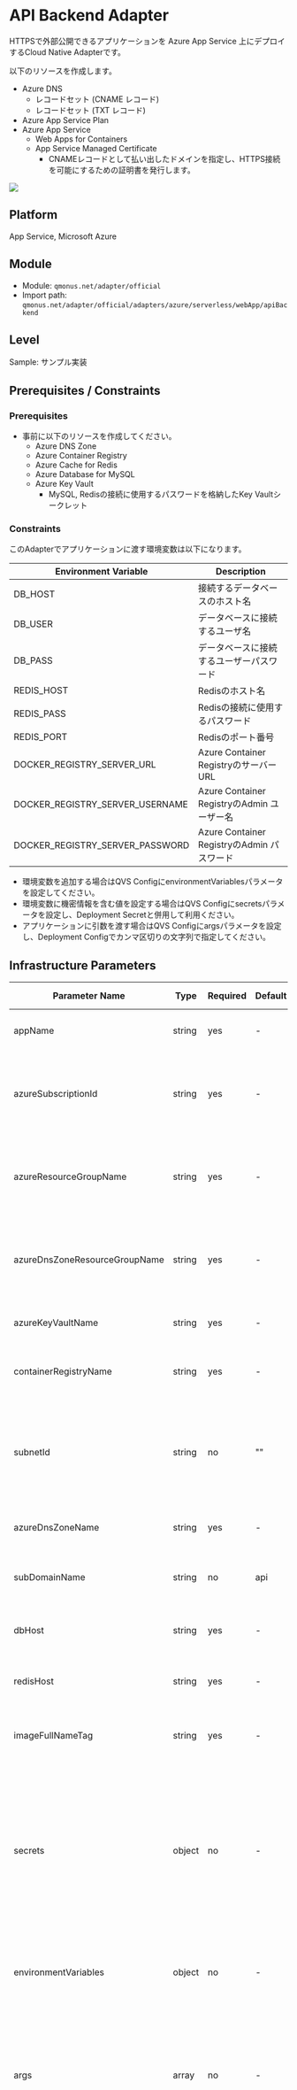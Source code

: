 # API Backend Adapter

HTTPSで外部公開できるアプリケーションを Azure App Service 上にデプロイするCloud Native Adapterです。

以下のリソースを作成します。

* Azure DNS
    * レコードセット (CNAME レコード)
    * レコードセット (TXT レコード)
* Azure App Service Plan
* Azure App Service
    * Web Apps for Containers
    * App Service Managed Certificate
        * CNAMEレコードとして払い出したドメインを指定し、HTTPS接続を可能にするための証明書を発行します。

<img src="images/image.png" class="img_zoom">

## Platform

App Service, Microsoft Azure

## Module

* Module: `qmonus.net/adapter/official`
* Import path: `qmonus.net/adapter/official/adapters/azure/serverless/webApp/apiBackend`

## Level

Sample: サンプル実装

## Prerequisites / Constraints

### Prerequisites

* 事前に以下のリソースを作成してください。
    * Azure DNS Zone
    * Azure Container Registry
    * Azure Cache for Redis
    * Azure Database for MySQL
    * Azure Key Vault
        * MySQL, Redisの接続に使用するパスワードを格納したKey Vaultシークレット

### Constraints

このAdapterでアプリケーションに渡す環境変数は以下になります。

| Environment Variable            | Description                          |
|---------------------------------|--------------------------------------|
| DB_HOST                         | 接続するデータベースのホスト名                      |
| DB_USER                         | データベースに接続するユーザ名                      |
| DB_PASS                         | データベースに接続するユーザーパスワード                 |
| REDIS_HOST                      | Redisのホスト名                           |
| REDIS_PASS                      | Redisの接続に使用するパスワード                   |
| REDIS_PORT                      | Redisのポート番号                          |
| DOCKER_REGISTRY_SERVER_URL      | Azure Container RegistryのサーバーURL     |
| DOCKER_REGISTRY_SERVER_USERNAME | Azure Container RegistryのAdmin ユーザー名 |
| DOCKER_REGISTRY_SERVER_PASSWORD | Azure Container RegistryのAdmin パスワード |

* 環境変数を追加する場合はQVS ConfigにenvironmentVariablesパラメータを設定してください。
* 環境変数に機密情報を含む値を設定する場合はQVS Configにsecretsパラメータを設定し、Deployment Secretと併用して利用ください。
* アプリケーションに引数を渡す場合はQVS Configにargsパラメータを設定し、Deployment Configでカンマ区切りの文字列で指定してください。

## Infrastructure Parameters

| Parameter Name                | Type   | Required | Default | Description                                                                  | Example                                                                                                                                                     | Auto Binding |
|-------------------------------|--------|----------|---------|------------------------------------------------------------------------------|-------------------------------------------------------------------------------------------------------------------------------------------------------------|--------------|
| appName                       | string | yes      | -       | デプロイするアプリケーション名                                                              | sample                                                                                                                                                      | yes          |
| azureSubscriptionId           | string | yes      | -       | 事前に用意したAzureのリソースが含まれるサブスクリプション名                                             | xxxxxxxx-xxxx-xxxx-xxxx-xxxxxxxxxxxx                                                                                                                        | yes          |
| azureResourceGroupName        | string | yes      | -       | 事前に用意したAzureのリソースが含まれるリソースグループ名                                              | sample-rg                                                                                                                                                   | yes          |
| azureDnsZoneResourceGroupName | string | yes      | -       | 事前に用意したDNSゾーンが所属するリソースグループ名                                                  | sample-dnszone-resourcegroup                                                                                                                                | no           |
| azureKeyVaultName             | string | yes      | -       | 事前に用意したAzure Key Vault名                                                      | SampleKeyVault                                                                                                                                              | no           |
| containerRegistryName         | string | yes      | -       | 事前に用意したContainer Registry名                                                   | SampleRegistry                                                                                                                                              | no           |
| subnetId                      | string | no       | ""      | Web Appsのデプロイ先のSubnet ID (指定しない場合はSubnet外にデプロイされます)                          | /subscriptions/xxxxxxxx-xxxx-xxxx-xxxx-xxxxxxxxxxxx /resourceGroups/sample-rg/providers/Microsoft.Network/virtualNetworks/sample-vnet/sample-web-app-subnet | no           |
| azureDnsZoneName              | string | yes      | -       | 事前に用意したDNSゾーン名                                                               | example.com                                                                                                                                                 | no           |
| subDomainName                 | string | no       | api     | アプリケーションに紐づけるサブドメイン名                                                         | api                                                                                                                                                         | no           |
| dbHost                        | string | yes      | -       | Azure Database for MySQLのホスト名                                                | sample-db.mysql.database.azure.com                                                                                                                          | no           |
| redisHost                     | string | yes      | -       | Azure Cache for Redisのホスト名                                                   | sample-redis.redis.cache.windows.net                                                                                                                        | no           |
| imageFullNameTag              | string | yes      | -       | イメージ名のフルパスにタグ名を加えたもの                                                         | sample-registry.azurecr.io/sample-app:latest                                                                                                                | yes          |
| secrets                       | object | no       | -       | アプリケーションに渡される環境変数名とDeployment Secret名のペア。Key Vaultのシークレットを参照する形で環境変数に設定されます。 | PASSWORD: password                                                                                                                                          | no           |
| environmentVariables          | object | no       | -       | アプリケーションに渡される環境変数名と値のペア                                                      | ENV: prod                                                                                                                                                   | no           |
| args                          | array  | no       | -       | アプリケーションに渡される引数。カンマ区切りの文字列がコンテナのargsに配列として渡されます。                             | "--debug,--profile"                                                                                                                                         | no           |
| appServiceAllowedSourceIps | array | no | [] | App Serviceへのアクセスを許可するソースIPアドレスのリスト <br> アプリケーションへのアクセスを許可したいIPアドレスを、CIDR表記で指定してください。複数のIPアドレスを指定する場合はカンマ区切りの文字列で指定します。指定を省略した場合は、インターネットの全てのIPアドレスからのアクセスが許可されます。 | "192.168.0.1/32,172.16.0.0/12" | no |

## CI/CD Parameters

### Adapter Options

| Parameter Name | Type   | Required | Default | Description                                                                                                      | Example |
|----------------|--------|----------|---------|------------------------------------------------------------------------------------------------------------------|---------|
| repositoryKind | string | no       | ""      | ソースコードの管理に使用しているGitリポジトリの種類を指定してください。サポートしているのは、github, gitlab, bitbucket, backlog で、何も指定されない場合はgithub用の設定になります。 | gitlab  |
| useSshKey      | bool   | no       | false   | trueを指定するとリポジトリをクローンするための認証にSSH Keyを使用するように設定できます。                                                               | true    |

### Parameters

| Parameter Name              | Type   | Required | Default    | Description                                        | Example                                          | Auto Binding |
|-----------------------------|--------|----------|------------|----------------------------------------------------|--------------------------------------------------|--------------|
| gitCloneUrl                 | string | yes      | -          | GitリポジトリサービスのURL                                   | https://github.com/${organization}/${repository} | yes          |
| gitRevision                 | string | yes      | -          | Gitのリビジョン                                          |                                                  | no           |
| gitRepositoryDeleteExisting | bool   | no       | true       | trueの場合、Git Checkoutする時に指定先のディレクトリが存在している場合に削除する   |                                                  | no           |
| gitCheckoutSubDirectory     | string | no       | ""         | GitのCheckout作業をするパス名                               |                                                  | no           |
| gitTokenSecretName          | string | yes      | -          | Gitのアクセストークンを保管しているk8s Secret名                     |                                                  | yes          |
| gitSshKeySecretName         | string | yes      | -          | GitのSSH Keyを保管しているk8s Secret名                      |                                                  | yes          |
| azureApplicationId          | string | yes      | -          | AzureのApplicationID                                |                                                  | yes          |
| azureClientSecretName       | string | yes      | -          | AzureのClientSecretを保管しているSecret名                   |                                                  | yes          |
| dockerfile                  | string | yes      | Dockerfile | ビルドするdockerfileのファイル名                              |                                                  | no           |
| imageRegistryPath           | string | no       | -          | ビルドしたイメージをプッシュするコンテナレジストリのイメージ名を含まないパス             | ${acr_name}.azurecr.io/sample                    | no           |
| imageShortName              | string | yes      | -          | ビルドするコンテナイメージの省略名。ACRのリポジトリ名を指定する。                 | nginx                                            | no           |
| imageTag                    | string | yes      | -          | コンテナイメージのタグ名。buildcacheというタグ名は予約されているため指定できません。    | v1.0.0                                           | no           |
| pathToContext               | string | yes      | .          | ソースディレクトリからの相対パス                                   |                                                  | no           |
| extraArgs                   | string | yes      | ""         | Buildkitでイメージをビルドする際に追加で設定するオプション                  |                                                  | no           |
| pathToSource                | string | no       | ""         | ソースディレクトリからの相対パス                                   |                                                  | no           |
| qvsConfigPath               | string | yes      | -          | QVS Config(旧称：Application Config)のパス               | .valuestream/qvs.yaml                            | yes          |
| appName                     | string | yes      | -          | QVSにおけるApplication名                                | nginx                                            | yes          |
| qvsDeploymentName           | string | yes      | -          | QVSにおけるDeployment名                                 | staging                                          | yes          |
| deployStateName             | string | no       | app        | pulumi-stack名のSuffixとして使用される                       |                                                  | no           |
| kubeconfigSecretName        | string | no       | -          | QVSにおけるDeploymentの作成時に指定したkubeconfigを保管しているSecret名 |                                                  | yes          |
| azureTenantId               | string | no       | -          | AzureのTenantID                                     |                                                  | yes          |
| azureSubscriptionId         | string | no       | -          | AzureのSubscriptionID                               |                                                  | yes          |

## Application Resources

| Resource ID                   | Provider | PaaS              | API version | Kind | Description                                                |
|-------------------------------|----------|-------------------|-------------|------|------------------------------------------------------------|
| cnameRecord                   | Azure    | Azure DNS         |             |      | レコードセットに新たにCNAMEレコードを追加します。                                |
| txtRecord                     | Azure    | Azure DNS         |             |      | レコードセットに新たにTXTレコードを追加します。（カスタムドメインの紐付けの際の検証に使用します）         |
| appServicePlan                | Azure    | Azure App Service |             |      | Web App Service をホスティングするための  App Service Plan を作成します。     |
| webAppForContainer            | Azure    | Azure App Service |             |      | コンテナ化されたアプリケーションをデプロイするための Web App Service を作成します。         |
| webAppHostNameBinding         | Azure    | Azure App Service |             |      | デプロイした Web App Service にカスタムドメインをバインドします。                  |
| managedCertificate            | Azure    | Azure App Service |             |      | 無料の App Service マネージド証明書を作成します。                            |
| certBinding                   | Azure    | Azure App Service |             |      | カスタムドメインに マネージド証明書をバインドします。                                |
| keyVaultAccessPolicyForWebApp | Azure    | Azure Key Vault   |             |      | Web App Service が Key vault のシークレットを参照するためのアクセスポリシーを追加します。 |

## Pipeline Resources

以下の Tekton Pipeline/Task リソースを含むマニフェストが作成されます。

### Pipeline

| Resource ID | Description                                                                                                            |
|-------------|------------------------------------------------------------------------------------------------------------------------|
| build       | git-checkout(-ssh), docker-login-azure, buildkit のTaskを順番に実行し、Dockerfileからイメージのビルドとプッシュを行います。                          |
| deploy      | git-checkout(-ssh), compile-adapter-into-pulumi-yaml(-ssh), deploy-by-pulumi-yaml のTaskを順番に実行し、アプリケーションを指定の環境にデプロイします。 |
| get-url-after-deploy | get-url-azure-app-service のTaskを実行し、デプロイした Azure App Service の接続用URLをResultsに出力します。 |

### Task

| Resource ID                          | Pipeline      | runAfter                                                                 | Description                                                                                                                                                       |
|--------------------------------------|---------------|--------------------------------------------------------------------------|-------------------------------------------------------------------------------------------------------------------------------------------------------------------|
| git-checkout                         | build, deploy | -                                                                        | 指定のGitリポジトリをクローンし、対象のリビジョン・ブランチにチェックアウトします。クローンする際の認証にはGit Tokenを使用します。AdapterOptionsのuseSshKeyがFalseかつrepositoryKindがgithub, gitlabの場合に作成されます。                   |
| git-checkout-ssh                     | build, deploy | -                                                                        | 指定のGitリポジトリをクローンし、対象のリビジョン・ブランチにチェックアウトします。クローンする際の認証にはSSH Keyを使用します。AdapterOptionsのuseSshKeyがTrueまたはrepositoryKindがbitbucket, backlogの場合に作成されます。                 |
| docker-login-azure                   | build         | git-checkout or git-checkout-ssh                                         | 指定したAzure Container Registryへの認証を行います。                                                                                                                            |
| buildkit                             | build         | docker-login-azure                                                       | Dockerfileからイメージをビルドし、コンテナレジストリへプッシュします。                                                                                                                          |
| compile-adapter-into-pulumi-yaml     | deploy        | git-checkout                                                             | リポジトリ内の QVS Config に記載されている Cloud Native Adapter をコンパイルし、PulumiYamlのプロジェクトファイルを生成します。AdapterOptionsのuseSshKeyがFalseかつrepositoryKindがgithub, gitlabの場合に作成されます。     |
| compile-adapter-into-pulumi-yaml-ssh | deploy        | git-checkout-ssh                                                         | リポジトリ内の QVS Config に記載されている Cloud Native Adapter をコンパイルし、PulumiYamlのプロジェクトファイルを生成します。AdapterOptionsのuseSshKeyがTrueまたはrepositoryKindがbitbucket, backlogの場合に作成されます。 |
| deploy-by-pulumi-yaml                | deploy        | compile-adapter-into-pulumi-yaml or compile-adapter-into-pulumi-yaml-ssh | コンパイルされたPulumiYamlのプロジェクトファイルを指定の環境にデプロイします。                                                                                                                      |
| get-url-azure-app-service            | get-url-after-deploy | deploy-by-pulumi-yaml                                             | デプロイした Azure App Service の接続用URLをResultsに出力します。 |

## Usage

```yaml
designPatterns:
  - pattern: qmonus.net/adapter/official/adapters/azure/serverless/webApp/apiBackend
    params:
      appName: $(params.appName)
      azureSubscriptionId: $(params.azureSubscriptionId)
      azureResourceGroupName: $(params.azureResourceGroupName)
      azureDnsZoneResourceGroupName: $(params.azureDnsZoneResourceGroupName)
      containerRegistryName: $(params.containerRegistryName)
      dnsZoneName: $(params.dnsZoneName)
      subnetId: $(params.subnetId)
      subDomainName: $(params.subDomainName)
      dbHost: $(params.dbHost)
      redisHost: $(params.redisHost)
      azureKeyVaultName: $(params.azureKeyVaultName)
      imageFullNameTag: $(params.imageFullNameTag)
      secrets:
        SECRET1: $(params.secret1)
        SECRET2: $(params.secret2)
      environmentVariables:
        ENV1: $(params.env1)
        ENV2: $(params.env2)
      args: [ "$(params.args[*])" ]
      appServiceAllowedSourceIps: ["$(params.appServiceAllowedSourceIps[*])"]
```

## Code

[apiBackend](./main.cue)
